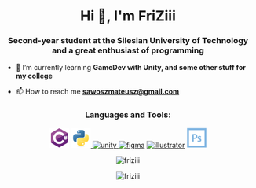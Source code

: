 <h1 align="center">Hi 👋, I'm FriZiii</h1>
<h3 align="center">Second-year student at the Silesian University of Technology and a great enthusiast of programming</h3>

- 🌱 I’m currently learning **GameDev with Unity, and some other stuff for my college**

- 📫 How to reach me **sawoszmateusz@gmail.com**


<h3 align="center">Languages and Tools:</h3>
<p align="center">
<a href="https://www.w3schools.com/cs/" target="_blank" rel="noreferrer"> <img src="https://raw.githubusercontent.com/devicons/devicon/master/icons/csharp/csharp-original.svg" alt="csharp" width="40" height="40"/></a>
<a href="https://www.python.org" target="_blank" rel="noreferrer"> <img src="https://raw.githubusercontent.com/devicons/devicon/master/icons/python/python-original.svg" alt="python" width="40" height="40"/> </a>
<a href="https://unity.com/" target="_blank" rel="noreferrer"> <img src="https://www.vectorlogo.zone/logos/unity3d/unity3d-icon.svg" alt="unity" width="40" height="40"/> </a>
<a href="https://www.figma.com/" target="_blank" rel="noreferrer"> <img src="https://www.vectorlogo.zone/logos/figma/figma-icon.svg" alt="figma" width="40" height="40"/></a>
<a href="https://www.adobe.com/in/products/illustrator.html" target="_blank" rel="noreferrer"> <img src="https://www.vectorlogo.zone/logos/adobe_illustrator/adobe_illustrator-icon.svg" alt="illustrator" width="40" height="40"/></a>
<a href="https://www.photoshop.com/en" target="_blank" rel="noreferrer"> <img src="https://raw.githubusercontent.com/devicons/devicon/master/icons/photoshop/photoshop-line.svg" alt="photoshop" width="40" height="40"/></a>
</p>


<p align="center"><img src="https://github-readme-streak-stats.herokuapp.com/?user=friziii&theme=shades-of-purple&hide_border=true" alt="friziii"/></p>

<p align="center"><img align="center" src="https://github-readme-stats.vercel.app/api/top-langs?username=friziii&show_icons=true&locale=en&layout=compact&hide=HLSL,ShaderLab&theme=shades-of-purple&hide_border=true" alt="friziii" /></p>
